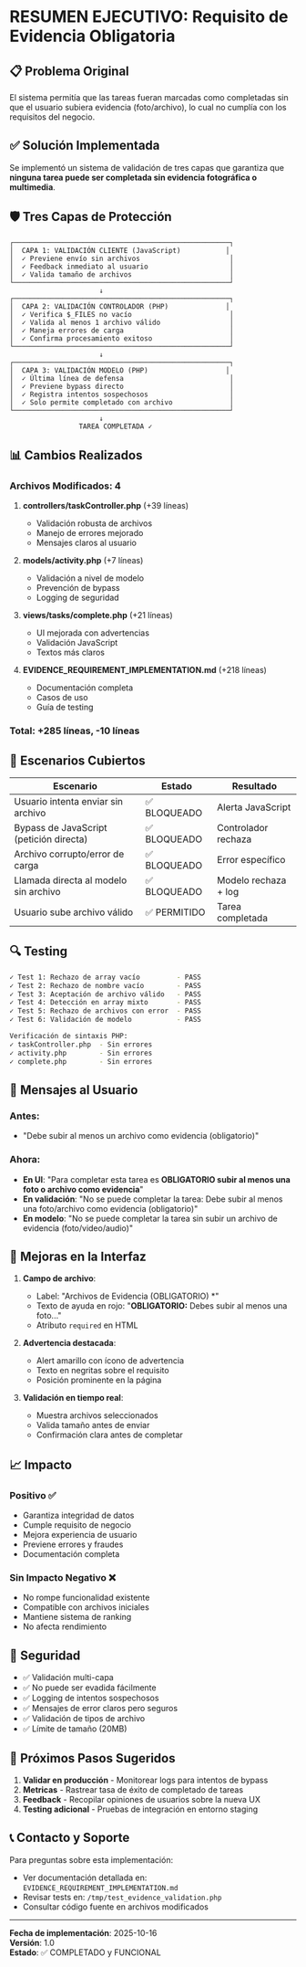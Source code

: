 # RESUMEN EJECUTIVO: Requisito de Evidencia Obligatoria

## 📋 Problema Original
El sistema permitía que las tareas fueran marcadas como completadas sin que el usuario subiera evidencia (foto/archivo), lo cual no cumplía con los requisitos del negocio.

## ✅ Solución Implementada
Se implementó un sistema de validación de tres capas que garantiza que **ninguna tarea puede ser completada sin evidencia fotográfica o multimedia**.

## 🛡️ Tres Capas de Protección

```
┌─────────────────────────────────────────────────────┐
│  CAPA 1: VALIDACIÓN CLIENTE (JavaScript)           │
│  ✓ Previene envío sin archivos                      │
│  ✓ Feedback inmediato al usuario                    │
│  ✓ Valida tamaño de archivos                        │
└─────────────────────────────────────────────────────┘
                      ↓
┌─────────────────────────────────────────────────────┐
│  CAPA 2: VALIDACIÓN CONTROLADOR (PHP)              │
│  ✓ Verifica $_FILES no vacío                        │
│  ✓ Valida al menos 1 archivo válido                 │
│  ✓ Maneja errores de carga                          │
│  ✓ Confirma procesamiento exitoso                   │
└─────────────────────────────────────────────────────┘
                      ↓
┌─────────────────────────────────────────────────────┐
│  CAPA 3: VALIDACIÓN MODELO (PHP)                   │
│  ✓ Última línea de defensa                          │
│  ✓ Previene bypass directo                          │
│  ✓ Registra intentos sospechosos                    │
│  ✓ Solo permite completado con archivo              │
└─────────────────────────────────────────────────────┘
                      ↓
                 TAREA COMPLETADA ✓
```

## 📊 Cambios Realizados

### Archivos Modificados: 4

1. **controllers/taskController.php** (+39 líneas)
   - Validación robusta de archivos
   - Manejo de errores mejorado
   - Mensajes claros al usuario

2. **models/activity.php** (+7 líneas)
   - Validación a nivel de modelo
   - Prevención de bypass
   - Logging de seguridad

3. **views/tasks/complete.php** (+21 líneas)
   - UI mejorada con advertencias
   - Validación JavaScript
   - Textos más claros

4. **EVIDENCE_REQUIREMENT_IMPLEMENTATION.md** (+218 líneas)
   - Documentación completa
   - Casos de uso
   - Guía de testing

### Total: +285 líneas, -10 líneas

## 🎯 Escenarios Cubiertos

| Escenario | Estado | Resultado |
|-----------|--------|-----------|
| Usuario intenta enviar sin archivo | ✅ BLOQUEADO | Alerta JavaScript |
| Bypass de JavaScript (petición directa) | ✅ BLOQUEADO | Controlador rechaza |
| Archivo corrupto/error de carga | ✅ BLOQUEADO | Error específico |
| Llamada directa al modelo sin archivo | ✅ BLOQUEADO | Modelo rechaza + log |
| Usuario sube archivo válido | ✅ PERMITIDO | Tarea completada |

## 🔍 Testing

```bash
✓ Test 1: Rechazo de array vacío         - PASS
✓ Test 2: Rechazo de nombre vacío        - PASS
✓ Test 3: Aceptación de archivo válido   - PASS
✓ Test 4: Detección en array mixto       - PASS
✓ Test 5: Rechazo de archivos con error  - PASS
✓ Test 6: Validación de modelo           - PASS

Verificación de sintaxis PHP:
✓ taskController.php  - Sin errores
✓ activity.php        - Sin errores
✓ complete.php        - Sin errores
```

## 📝 Mensajes al Usuario

### Antes:
- "Debe subir al menos un archivo como evidencia (obligatorio)"

### Ahora:
- **En UI**: "Para completar esta tarea es **OBLIGATORIO subir al menos una foto o archivo como evidencia**"
- **En validación**: "No se puede completar la tarea: Debe subir al menos una foto/archivo como evidencia (obligatorio)"
- **En modelo**: "No se puede completar la tarea sin subir un archivo de evidencia (foto/video/audio)"

## 🎨 Mejoras en la Interfaz

1. **Campo de archivo**:
   - Label: "Archivos de Evidencia (OBLIGATORIO) *"
   - Texto de ayuda en rojo: "**OBLIGATORIO:** Debes subir al menos una foto..."
   - Atributo `required` en HTML

2. **Advertencia destacada**:
   - Alert amarillo con ícono de advertencia
   - Texto en negritas sobre el requisito
   - Posición prominente en la página

3. **Validación en tiempo real**:
   - Muestra archivos seleccionados
   - Valida tamaño antes de enviar
   - Confirmación clara antes de completar

## 📈 Impacto

### Positivo ✅
- Garantiza integridad de datos
- Cumple requisito de negocio
- Mejora experiencia de usuario
- Previene errores y fraudes
- Documentación completa

### Sin Impacto Negativo ❌
- No rompe funcionalidad existente
- Compatible con archivos iniciales
- Mantiene sistema de ranking
- No afecta rendimiento

## 🔐 Seguridad

- ✅ Validación multi-capa
- ✅ No puede ser evadida fácilmente
- ✅ Logging de intentos sospechosos
- ✅ Mensajes de error claros pero seguros
- ✅ Validación de tipos de archivo
- ✅ Límite de tamaño (20MB)

## 🚀 Próximos Pasos Sugeridos

1. **Validar en producción** - Monitorear logs para intentos de bypass
2. **Metricas** - Rastrear tasa de éxito de completado de tareas
3. **Feedback** - Recopilar opiniones de usuarios sobre la nueva UX
4. **Testing adicional** - Pruebas de integración en entorno staging

## 📞 Contacto y Soporte

Para preguntas sobre esta implementación:
- Ver documentación detallada en: `EVIDENCE_REQUIREMENT_IMPLEMENTATION.md`
- Revisar tests en: `/tmp/test_evidence_validation.php`
- Consultar código fuente en archivos modificados

---

**Fecha de implementación**: 2025-10-16  
**Versión**: 1.0  
**Estado**: ✅ COMPLETADO y FUNCIONAL

